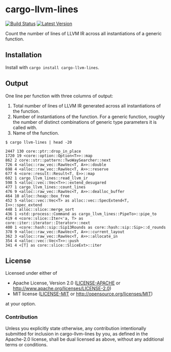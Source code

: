 # cargo-llvm-lines

[![Build Status](https://travis-ci.org/dtolnay/cargo-llvm-lines.svg?branch=master)](https://travis-ci.org/dtolnay/cargo-llvm-lines)
[![Latest Version](https://img.shields.io/crates/v/cargo-llvm-lines.svg)](https://crates.io/crates/cargo-llvm-lines)

Count the number of lines of LLVM IR across all instantiations of a generic
function.

## Installation

Install with `cargo install cargo-llvm-lines`.

## Output

One line per function with three columns of output:

1. Total number of lines of LLVM IR generated across all instantiations of the
   function.
2. Number of instantiations of the function. For a generic function, roughly the
   number of distinct combinations of generic type parameters it is called with.
3. Name of the function.

```
$ cargo llvm-lines | head -20

2447 130 core::ptr::drop_in_place
1720 19 <core::option::Option<T>>::map
862 2 core::str::pattern::TwoWaySearcher::next
726 4 <alloc::raw_vec::RawVec<T, A>>::double
698 4 <alloc::raw_vec::RawVec<T, A>>::reserve
677 6 <core::result::Result<T, E>>::map
602 1 cargo_llvm_lines::read_llvm_ir
598 5 <alloc::vec::Vec<T>>::extend_desugared
477 1 cargo_llvm_lines::count_lines
476 9 <alloc::raw_vec::RawVec<T, A>>::dealloc_buffer
464 10 alloc::heap::box_free
452 5 <alloc::vec::Vec<T> as alloc::vec::SpecExtend<T, I>>::spec_extend
448 1 alloc::slice::merge_sort
436 1 <std::process::Command as cargo_llvm_lines::PipeTo>::pipe_to
419 4 <core::slice::Iter<'a, T> as core::iter::iterator::Iterator>::next
400 1 <core::hash::sip::Sip13Rounds as core::hash::sip::Sip>::d_rounds
378 9 <alloc::raw_vec::RawVec<T, A>>::current_layout
362 3 <alloc::raw_vec::RawVec<T, A>>::allocate_in
354 4 <alloc::vec::Vec<T>>::push
341 4 <[T] as core::slice::SliceExt>::iter
```

## License

Licensed under either of

 * Apache License, Version 2.0 ([LICENSE-APACHE](LICENSE-APACHE) or http://www.apache.org/licenses/LICENSE-2.0)
 * MIT license ([LICENSE-MIT](LICENSE-MIT) or http://opensource.org/licenses/MIT)

at your option.

### Contribution

Unless you explicitly state otherwise, any contribution intentionally submitted
for inclusion in cargo-llvm-lines by you, as defined in the Apache-2.0 license,
shall be dual licensed as above, without any additional terms or conditions.
